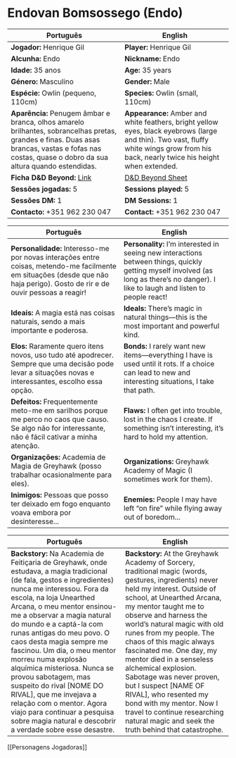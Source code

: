 # Endovan Bomsossego (Endo)

| Português | English |
|-----------|---------|
| **Jogador:** Henrique Gil | **Player:** Henrique Gil |
| **Alcunha:** Endo | **Nickname:** Endo |
| **Idade:** 35 anos | **Age:** 35 years |
| **Género:** Masculino | **Gender:** Male |
| **Espécie:** Owlin (pequeno, 110cm) | **Species:** Owlin (small, 110cm) |
| **Aparência:** Penugem âmbar e branca, olhos amarelo brilhantes, sobrancelhas pretas, grandes e finas. Duas asas brancas, vastas e fofas nas costas, quase o dobro da sua altura quando estendidas. | **Appearance:** Amber and white feathers, bright yellow eyes, black eyebrows (large and thin). Two vast, fluffy white wings grow from his back, nearly twice his height when extended. |
| **Ficha D&D Beyond:** [Link](https://www.dndbeyond.com/characters/117743637) | [D&D Beyond Sheet](https://www.dndbeyond.com/characters/117743637) |
| **Sessões jogadas:** 5 | **Sessions played:** 5 |
| **Sessões DM:** 1 | **DM Sessions:** 1 |
| **Contacto:** +351 962 230 047 | **Contact:** +351 962 230 047 |

| Português | English |
|-----------|---------|
| **Personalidade:** Interesso-me por novas interações entre coisas, metendo-me facilmente em situações (desde que não haja perigo). Gosto de rir e de ouvir pessoas a reagir! | **Personality:** I’m interested in seeing new interactions between things, quickly getting myself involved (as long as there’s no danger). I like to laugh and listen to people react! |
| **Ideais:** A magia está nas coisas naturais, sendo a mais importante e poderosa. | **Ideals:** There’s magic in natural things—this is the most important and powerful kind. |
| **Elos:** Raramente quero itens novos, uso tudo até apodrecer. Sempre que uma decisão pode levar a situações novas e interessantes, escolho essa opção. | **Bonds:** I rarely want new items—everything I have is used until it rots. If a choice can lead to new and interesting situations, I take that path. |
| **Defeitos:** Frequentemente meto-me em sarilhos porque me perco no caos que causo. Se algo não for interessante, não é fácil cativar a minha atenção. | **Flaws:** I often get into trouble, lost in the chaos I create. If something isn’t interesting, it’s hard to hold my attention. |
| **Organizações:** Academia de Magia de Greyhawk (posso trabalhar ocasionalmente para eles). | **Organizations:** Greyhawk Academy of Magic (I sometimes work for them). |
| **Inimigos:** Pessoas que posso ter deixado em fogo enquanto voava embora por desinteresse... | **Enemies:** People I may have left “on fire” while flying away out of boredom... |

| Português | English |
|-----------|---------|
| **Backstory:** Na Academia de Feitiçaria de Greyhawk, onde estudava, a magia tradicional (de fala, gestos e ingredientes) nunca me interessou. Fora da escola, na loja Unearthed Arcana, o meu mentor ensinou-me a observar a magia natural do mundo e a captá-la com runas antigas do meu povo. O caos desta magia sempre me fascinou. Um dia, o meu mentor morreu numa explosão alquímica misteriosa. Nunca se provou sabotagem, mas suspeito do rival [NOME DO RIVAL], que me invejava a relação com o mentor. Agora viajo para continuar a pesquisa sobre magia natural e descobrir a verdade sobre esse desastre. | **Backstory:** At the Greyhawk Academy of Sorcery, traditional magic (words, gestures, ingredients) never held my interest. Outside of school, at Unearthed Arcana, my mentor taught me to observe and harness the world’s natural magic with old runes from my people. The chaos of this magic always fascinated me. One day, my mentor died in a senseless alchemical explosion. Sabotage was never proven, but I suspect [NAME OF RIVAL], who resented my bond with my mentor. Now I travel to continue researching natural magic and seek the truth behind that catastrophe. |

[[Personagens Jogadoras]]
